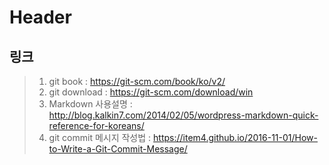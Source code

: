 # Header

## 링크

>1. git book : https://git-scm.com/book/ko/v2/
>2. git download : https://git-scm.com/download/win
>3. Markdown 사용설명 : http://blog.kalkin7.com/2014/02/05/wordpress-markdown-quick-reference-for-koreans/
>4. git commit 메시지 작성법 : https://item4.github.io/2016-11-01/How-to-Write-a-Git-Commit-Message/